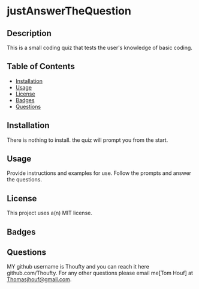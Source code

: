 # justAnswerTheQuestion

  ## Description
  
  This is a small coding quiz that tests the user's knowledge of basic coding.
  
  ## Table of Contents
  
  - [Installation](#installation)
  - [Usage](#usage)
  - [License](#license)
  - [Badges](#badges)
  - [Questions](#questions)
  
  ## Installation
  
  There is nothing to install. the quiz will prompt you from the start.
  
  ## Usage
  
  Provide instructions and examples for use. Follow the prompts and answer the questions.
  
 
  ## License
  
 This project uses a(n) MIT license.
  
  ## Badges
  
  
  
  ## Questions
  
  MY github username is Thoufty and you can reach it here github.com/Thoufty. For any other questions please email me[Tom Houf] at Thomasjhouf@gmail.com.

